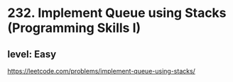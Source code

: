 # 232. Implement Queue using Stacks (Programming Skills I)
## level: Easy

https://leetcode.com/problems/implement-queue-using-stacks/

